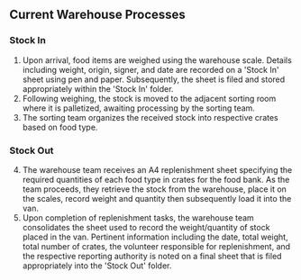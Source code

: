 ## Current Warehouse Processes

### Stock In
1. Upon arrival, food items are weighed using the warehouse scale. Details including weight, origin, signer, and date are recorded on a 'Stock In' sheet using pen and paper. Subsequently, the sheet is filed and stored appropriately within the 'Stock In' folder.
2. Following weighing, the stock is moved to the adjacent sorting room where it is palletized, awaiting processing by the sorting team.
3. The sorting team organizes the received stock into respective crates based on food type.

### Stock Out
4. The warehouse team receives an A4 replenishment sheet specifying the required quantities of each food type in crates for the food bank. As the team proceeds, they retrieve the stock from the warehouse, place it on the scales, record weight and quantity then subsequently load it into the van.
5. Upon completion of replenishment tasks, the warehouse team consolidates the sheet used to record the weight/quantity of stock placed in the van. Pertinent information including the date, total weight, total number of crates, the volunteer responsible for replenishment, and the respective reporting authority is noted on a final sheet that is filed appropriately into the 'Stock Out' folder.

